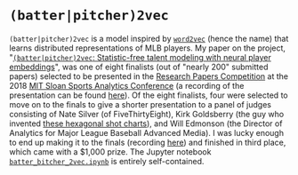 # <code>(batter|pitcher)2vec</code>
`(batter|pitcher)2vec` is a model inspired by [`word2vec`](https://en.wikipedia.org/wiki/Word2vec) (hence the name) that learns distributed representations of MLB players. My paper on the project, "[`(batter|pitcher)2vec`: Statistic-free talent modeling with neural player embeddings](https://drive.google.com/open?id=19ulLWQUgpIw-4pK5d7wa1lDhmhTiph37)", was one of eight finalists (out of "nearly 200" submitted papers) selected to be presented in the [Research Papers Competition](http://www.sloansportsconference.com/activities/research-papers/2018-research-paper-finalists-posters/) at the 2018 [MIT Sloan Sports Analytics Conference](http://www.sloansportsconference.com/) (a recording of the presentation can be found [here](https://youtu.be/nQK44L9j9hY)). Of the eight finalists, four were selected to move on to the finals to give a shorter presentation to a panel of judges consisting of Nate Silver (of FiveThirtyEight), Kirk Goldsberry (the guy who invented [these hexagonal shot charts](https://spatialjam.com/blog/hexbins)), and Will Edmonson (the Director of Analytics for Major League Baseball Advanced Media). I was lucky enough to end up making it to the finals (recording [here](https://www.youtube.com/watch?v=Z0oAM4Q5hbM&feature=youtu.be&t=43m40s)) and finished in third place, which came with a $1,000 prize. The Jupyter notebook [`batter_bitcher_2vec.ipynb`](https://github.com/airalcorn2/batter-pitcher-2vec/blob/master/batter_pitcher_2vec.ipynb) is entirely self-contained.

